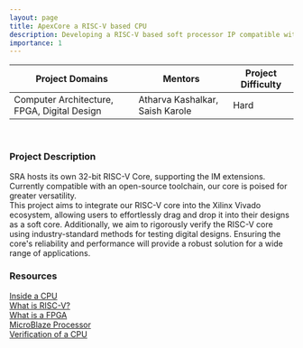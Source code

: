 ```yaml
---
layout: page
title: ApexCore a RISC-V based CPU
description: Developing a RISC-V based soft processor IP compatible with AMD's Xilinx Boards.  
importance: 1
---
```


| Project Domains                              | Mentors                         | Project Difficulty |
|----------------------------------------------|---------------------------------|--------------------|
| Computer Architecture, FPGA, Digital Design  | Atharva Kashalkar, Saish Karole | Hard               |
<br>

### Project Description


SRA hosts its own 32-bit RISC-V Core, supporting the IM extensions. Currently compatible with an open-source toolchain, our core is poised for greater versatility.<br>
This project aims to integrate our RISC-V core into the Xilinx Vivado ecosystem, allowing users to effortlessly drag and drop it into their designs as a soft core. Additionally, we aim to rigorously verify the RISC-V core using industry-standard methods for testing digital designs. Ensuring the core's reliability and performance will provide a robust solution for a wide range of applications.

### Resources

[Inside a CPU](https://www.youtube.com/watch?v=IAkj32VPcUE)<br>
[What is RISC-V?](https://www.youtube.com/watch?v=Ps0JFsyX2fU)<br>
[What is a FPGA](https://www.youtube.com/watch?v=WY-F3knih7c)<br>
[MicroBlaze Processor](https://www.xilinx.com/products/design-tools/microblaze.html)<br>
[Verification of a CPU](https://www.youtube.com/watch?v=Hg3O4Ti92gk)
